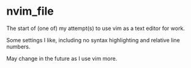 # nvim_file

The start of (one of) my attempt(s) to use vim as a text editor for work.

Some settings I like, including no syntax highlighting and relative line numbers.

May change in the future as I use vim more.
